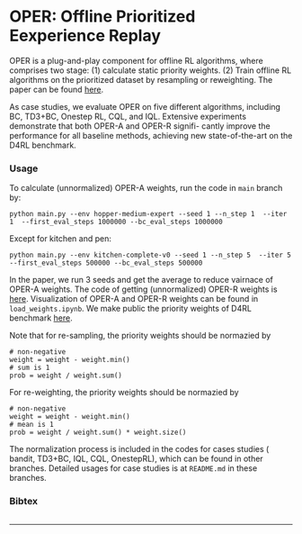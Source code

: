 # OPER: Offline Prioritized Eexperience Replay

OPER is a plug-and-play component for offline RL algorithms, where comprises two stage: (1) calculate static priority weights. (2) Train offline RL algorithms on the prioritized dataset by resampling or reweighting.
The paper can be found [here]().


As case studies, we evaluate OPER on five different algorithms, including BC, TD3+BC, Onestep RL, CQL, and IQL. Extensive experiments demonstrate that both OPER-A and OPER-R signifi- cantly improve the performance for all baseline methods, achieving new state-of-the-art on the D4RL benchmark.

### Usage
To calculate (unnormalized) OPER-A weights, run the code in `main` branch by:
```
python main.py --env hopper-medium-expert --seed 1 --n_step 1  --iter 1  --first_eval_steps 1000000 --bc_eval_steps 1000000 
```
Except for kitchen and pen:
```
python main.py --env kitchen-complete-v0 --seed 1 --n_step 5  --iter 5  --first_eval_steps 500000 --bc_eval_steps 500000 
```
In the paper, we run 3 seeds and get the average to reduce vairnace of OPER-A weights. The code of getting (unnormalized) OPER-R weights is [here](https://github.com/yueyang130/TD3_BC/blob/9285f1c0ce95cc5e2b8c4eb52fccccb6c7b523bd/utils.py#L174). Visualization of OPER-A and OPER-R weights can be found in `load_weights.ipynb`. We make public the priority weights of D4RL benchmark [here](). 

Note that for re-sampling, the priority weights should be normazied by 
```
# non-negative
weight = weight - weight.min()
# sum is 1
prob = weight / weight.sum()
```
For re-weighting, the priority weights should be normazied by 
```
# non-negative
weight = weight - weight.min()
# mean is 1
prob = weight / weight.sum() * weight.size()
```

The normalization process is included in the codes for cases studies ( bandit, TD3+BC, IQL, CQL, OnestepRL), which can be found in other branches. Detailed usages for case studies is at `README.md` in these branches. 

### Bibtex
```

```

---

